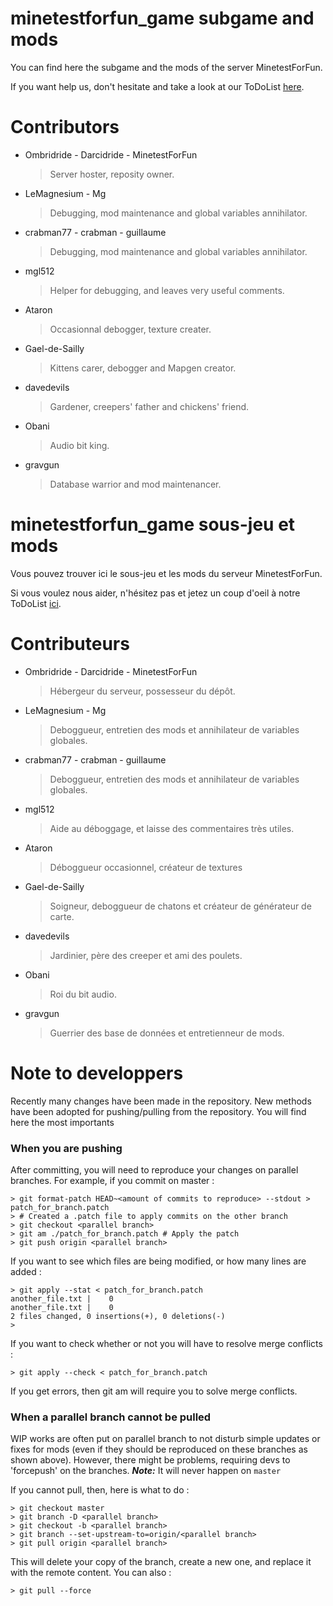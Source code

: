 minetestforfun_game subgame and mods
===================

You can find here the subgame and the mods of the server MinetestForFun.

If you want help us, don't hesitate and take a look at our ToDoList [here](https://lite5.framapad.org/p/r.446ce575dd27b3c3e8a8efb34f28ac2d).

Contributors
===================
- Ombridride - Darcidride - MinetestForFun
  > Server hoster, reposity owner.
- LeMagnesium - Mg
  > Debugging, mod maintenance and global variables annihilator.
- crabman77 - crabman - guillaume
  > Debugging, mod maintenance and global variables annihilator.
- mgl512
  > Helper for debugging, and leaves very useful comments.
- Ataron
  > Occasionnal debogger, texture creater.
- Gael-de-Sailly
  > Kittens carer, debogger and Mapgen creator.
- davedevils
  > Gardener, creepers' father and chickens' friend.
- Obani
  > Audio bit king.
- gravgun
  > Database warrior and mod maintenancer.

minetestforfun_game sous-jeu et mods
===================

Vous pouvez trouver ici le sous-jeu et les mods du serveur MinetestForFun.

Si vous voulez nous aider, n'hésitez pas et jetez un coup d'oeil à notre ToDoList [ici](https://lite5.framapad.org/p/r.446ce575dd27b3c3e8a8efb34f28ac2d).

Contributeurs
===================
- Ombridride - Darcidride - MinetestForFun
  > Hébergeur du serveur, possesseur du dépôt.
- LeMagnesium - Mg
  > Deboggueur, entretien des mods et annihilateur de variables globales.
- crabman77 - crabman - guillaume
  > Deboggueur, entretien des mods et annihilateur de variables globales.
- mgl512
  > Aide au déboggage, et laisse des commentaires très utiles.
- Ataron
  > Déboggueur occasionnel, créateur de textures
- Gael-de-Sailly
  > Soigneur, deboggueur de chatons et créateur de générateur de carte.
- davedevils
  > Jardinier, père des creeper et ami des poulets.
- Obani
  > Roi du bit audio.
- gravgun
  > Guerrier des base de données et entretienneur de mods.

Note to developpers
===================

Recently many changes have been made in the repository. New methods have been
adopted for pushing/pulling from the repository. You will find here the most
importants

### When you are pushing
After committing, you will need to reproduce your changes on parallel branches.
For example, if you commit on master :

    > git format-patch HEAD~<amount of commits to reproduce> --stdout > patch_for_branch.patch
    > # Created a .patch file to apply commits on the other branch
    > git checkout <parallel branch>
    > git am ./patch_for_branch.patch # Apply the patch
    > git push origin <parallel branch>

If you want to see which files are being modified, or how many lines are added :

    > git apply --stat < patch_for_branch.patch
    another_file.txt |    0
    another_file.txt |    0
    2 files changed, 0 insertions(+), 0 deletions(-)
    >

If you want to check whether or not you will have to resolve merge conflicts :

    > git apply --check < patch_for_branch.patch

If you get errors, then git am will require you to solve merge conflicts.

### When a parallel branch cannot be pulled
WIP works are often put on parallel branch to not disturb simple
updates or fixes for mods (even if they should be reproduced on these
branches as shown above). However, there might be problems, requiring
devs to 'forcepush' on the branches.
__*Note:*__ It will never happen on `master`

If you cannot pull, then, here is what to do :

    > git checkout master
    > git branch -D <parallel branch>
    > git checkout -b <parallel branch>
    > git branch --set-upstream-to=origin/<parallel branch>
    > git pull origin <parallel branch>

This will delete your copy of the branch, create a new one, and replace
it with the remote content. You can also :

    > git pull --force
